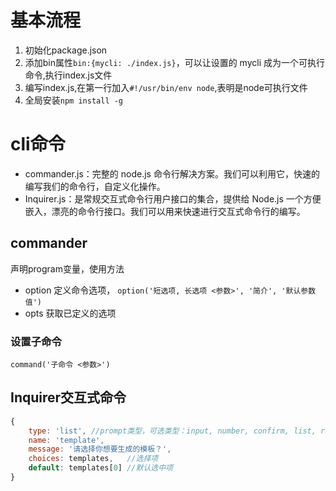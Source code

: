 # 基本流程

1. 初始化package.json
2. 添加bin属性`bin:{mycli: ./index.js}`，可以让设置的 mycli 成为一个可执行命令,执行index.js文件
3. 编写index.js,在第一行加入`#!/usr/bin/env node`,表明是node可执行文件
4. 全局安装`npm install -g`

# cli命令
- commander.js：完整的 node.js 命令行解决方案。我们可以利用它，快速的编写我们的命令行，自定义化操作。
- Inquirer.js：是常规交互式命令行用户接口的集合，提供给 Node.js 一个方便嵌入，漂亮的命令行接口。我们可以用来快速进行交互式命令行的编写。


## commander
声明program变量，使用方法
- option 定义命令选项， `option('短选项, 长选项 <参数>', '简介', '默认参数值')`
- opts 获取已定义的选项

### 设置子命令
`command('子命令 <参数>')`

## Inquirer交互式命令
```js
{
    type: 'list', //prompt类型，可选类型：input, number, confirm, list, rawlist, expand, checkbox, password, editor
    name: 'template',
    message: '请选择你想要生成的模板？',
    choices: templates,   //选择项
    default: templates[0] //默认选中项
}
```
